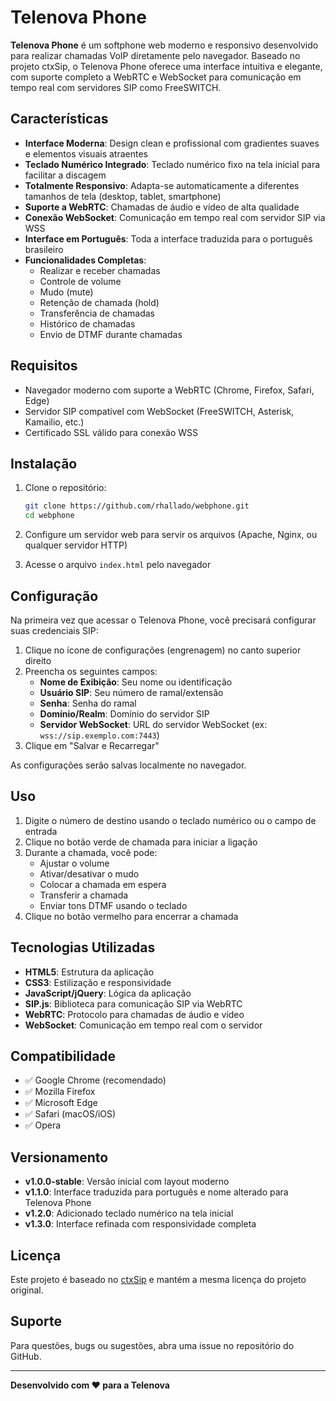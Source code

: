 # Telenova Phone

**Telenova Phone** é um softphone web moderno e responsivo desenvolvido para realizar chamadas VoIP diretamente pelo navegador. Baseado no projeto ctxSip, o Telenova Phone oferece uma interface intuitiva e elegante, com suporte completo a WebRTC e WebSocket para comunicação em tempo real com servidores SIP como FreeSWITCH.

## Características

- **Interface Moderna**: Design clean e profissional com gradientes suaves e elementos visuais atraentes
- **Teclado Numérico Integrado**: Teclado numérico fixo na tela inicial para facilitar a discagem
- **Totalmente Responsivo**: Adapta-se automaticamente a diferentes tamanhos de tela (desktop, tablet, smartphone)
- **Suporte a WebRTC**: Chamadas de áudio e vídeo de alta qualidade
- **Conexão WebSocket**: Comunicação em tempo real com servidor SIP via WSS
- **Interface em Português**: Toda a interface traduzida para o português brasileiro
- **Funcionalidades Completas**: 
  - Realizar e receber chamadas
  - Controle de volume
  - Mudo (mute)
  - Retenção de chamada (hold)
  - Transferência de chamadas
  - Histórico de chamadas
  - Envio de DTMF durante chamadas

## Requisitos

- Navegador moderno com suporte a WebRTC (Chrome, Firefox, Safari, Edge)
- Servidor SIP compatível com WebSocket (FreeSWITCH, Asterisk, Kamailio, etc.)
- Certificado SSL válido para conexão WSS

## Instalação

1. Clone o repositório:
   ```bash
   git clone https://github.com/rhallado/webphone.git
   cd webphone
   ```

2. Configure um servidor web para servir os arquivos (Apache, Nginx, ou qualquer servidor HTTP)

3. Acesse o arquivo `index.html` pelo navegador

## Configuração

Na primeira vez que acessar o Telenova Phone, você precisará configurar suas credenciais SIP:

1. Clique no ícone de configurações (engrenagem) no canto superior direito
2. Preencha os seguintes campos:
   - **Nome de Exibição**: Seu nome ou identificação
   - **Usuário SIP**: Seu número de ramal/extensão
   - **Senha**: Senha do ramal
   - **Domínio/Realm**: Domínio do servidor SIP
   - **Servidor WebSocket**: URL do servidor WebSocket (ex: `wss://sip.exemplo.com:7443`)
3. Clique em "Salvar e Recarregar"

As configurações serão salvas localmente no navegador.

## Uso

1. Digite o número de destino usando o teclado numérico ou o campo de entrada
2. Clique no botão verde de chamada para iniciar a ligação
3. Durante a chamada, você pode:
   - Ajustar o volume
   - Ativar/desativar o mudo
   - Colocar a chamada em espera
   - Transferir a chamada
   - Enviar tons DTMF usando o teclado
4. Clique no botão vermelho para encerrar a chamada

## Tecnologias Utilizadas

- **HTML5**: Estrutura da aplicação
- **CSS3**: Estilização e responsividade
- **JavaScript/jQuery**: Lógica da aplicação
- **SIP.js**: Biblioteca para comunicação SIP via WebRTC
- **WebRTC**: Protocolo para chamadas de áudio e vídeo
- **WebSocket**: Comunicação em tempo real com o servidor

## Compatibilidade

- ✅ Google Chrome (recomendado)
- ✅ Mozilla Firefox
- ✅ Microsoft Edge
- ✅ Safari (macOS/iOS)
- ✅ Opera

## Versionamento

- **v1.0.0-stable**: Versão inicial com layout moderno
- **v1.1.0**: Interface traduzida para português e nome alterado para Telenova Phone
- **v1.2.0**: Adicionado teclado numérico na tela inicial
- **v1.3.0**: Interface refinada com responsividade completa

## Licença

Este projeto é baseado no [ctxSip](https://github.com/Collecttix/ctxSip) e mantém a mesma licença do projeto original.

## Suporte

Para questões, bugs ou sugestões, abra uma issue no repositório do GitHub.

---

**Desenvolvido com ❤️ para a Telenova**

